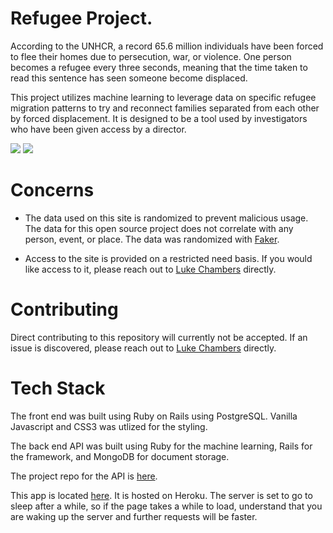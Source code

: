 # Refugee Project.

According to the UNHCR, a record 65.6 million individuals have been forced to flee their homes due to persecution, war, or violence. One person becomes a refugee every three seconds, meaning that the time taken to read this sentence has seen someone become displaced. 

This project utilizes machine learning to leverage data on specific refugee migration patterns to try and reconnect families separated from each other by forced displacement. It is designed to be a tool used by investigators who have been given access by a director.

<img src="https://i.imgur.com/LjTaoxH.png" />
<img src="https://i.imgur.com/NAzfVWd.png" />

# Concerns

* The data used on this site is randomized to prevent malicious usage. The data for this open source project does not correlate with any person, event, or place. The data was randomized with [Faker](https://github.com/stympy/faker).

* Access to the site is provided on a restricted need basis. If you would like access to it, please reach out to [Luke Chambers](https://github.com/lnchambers) directly.

# Contributing

Direct contributing to this repository will currently not be accepted. If an issue is discovered, please reach out to [Luke Chambers](https://github.com/lnchambers) directly.

# Tech Stack

The front end was built using Ruby on Rails using PostgreSQL. Vanilla Javascript and CSS3 was utlized for the styling.

The back end API was built using Ruby for the machine learning, Rails for the framework, and MongoDB for document storage.

The project repo for the API is [here](https://github.com/lnchambers/refugee_project_backend).

This app is located [here](https://refugee-project.herokuapp.com/). It is hosted on Heroku. The server is set to go to sleep after a while, so if the page takes a while to load, understand that you are waking up the server and further requests will be faster.
